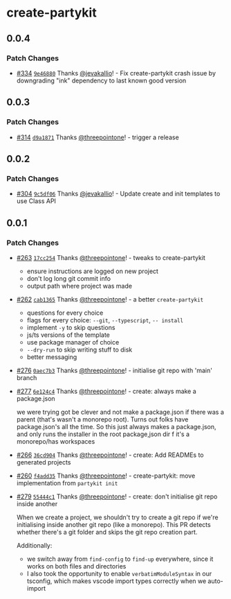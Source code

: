 # create-partykit

## 0.0.4

### Patch Changes

- [#334](https://github.com/partykit/partykit/pull/334) [`9e46880`](https://github.com/partykit/partykit/commit/9e468804206d7a3a3d56d3d3c795bd603a131b9d) Thanks [@jevakallio](https://github.com/jevakallio)! - Fix create-partykit crash issue by downgrading "ink" dependency to last known good version

## 0.0.3

### Patch Changes

- [#314](https://github.com/partykit/partykit/pull/314) [`d9a1871`](https://github.com/partykit/partykit/commit/d9a187180cb1b205b26b3f26cd8bde6701426d24) Thanks [@threepointone](https://github.com/threepointone)! - trigger a release

## 0.0.2

### Patch Changes

- [#304](https://github.com/partykit/partykit/pull/304) [`9c5df06`](https://github.com/partykit/partykit/commit/9c5df06e5378bf24338349403aa75a07e0d21c21) Thanks [@jevakallio](https://github.com/jevakallio)! - Update create and init templates to use Class API

## 0.0.1

### Patch Changes

- [#263](https://github.com/partykit/partykit/pull/263) [`17cc254`](https://github.com/partykit/partykit/commit/17cc25432ce5c1d8e3ee58d89d80fc143e5214f7) Thanks [@threepointone](https://github.com/threepointone)! - tweaks to create-partykit

  - ensure instructions are logged on new project
  - don't log long git commit info
  - output path where project was made

- [#262](https://github.com/partykit/partykit/pull/262) [`cab1365`](https://github.com/partykit/partykit/commit/cab136527008b34a8d96cbd83161f75540043c5b) Thanks [@threepointone](https://github.com/threepointone)! - a better `create-partykit`

  - questions for every choice
  - flags for every choice: `--git`, `--typescript`, `-- install`
  - implement `-y` to skip questions
  - js/ts versions of the template
  - use package manager of choice
  - `--dry-run` to skip writing stuff to disk
  - better messaging

- [#276](https://github.com/partykit/partykit/pull/276) [`0aec7b3`](https://github.com/partykit/partykit/commit/0aec7b3fb72fd2a30b611e81f6fadfd4e0e12d89) Thanks [@threepointone](https://github.com/threepointone)! - initialise git repo with 'main' branch

- [#277](https://github.com/partykit/partykit/pull/277) [`6e124c4`](https://github.com/partykit/partykit/commit/6e124c4fa249240da8f17e8abf52470d2023462d) Thanks [@threepointone](https://github.com/threepointone)! - create: always make a package.json

  we were trying got be clever and not make a package.json if there was a parent (that's wasn't a monorepo root). Turns out folks have package.json's all the time. So this just always makes a package.json, and only runs the installer in the root package,json dir f it's a monorepo/has workspaces

- [#266](https://github.com/partykit/partykit/pull/266) [`36cd904`](https://github.com/partykit/partykit/commit/36cd904314d005e01b01b1665a4543d15be8facb) Thanks [@threepointone](https://github.com/threepointone)! - create: Add READMEs to generated projects

- [#260](https://github.com/partykit/partykit/pull/260) [`f4add35`](https://github.com/partykit/partykit/commit/f4add35cbc1d750e841d9ada56e6edff3daae1ce) Thanks [@threepointone](https://github.com/threepointone)! - create-partykit: move implementation from `partykit init`

- [#279](https://github.com/partykit/partykit/pull/279) [`55444c1`](https://github.com/partykit/partykit/commit/55444c14adb71f7ea48af2398ccaf10952c9401c) Thanks [@threepointone](https://github.com/threepointone)! - create: don't initialise git repo inside another

  When we create a project, we shouldn't try to create a git repo if we're initialising inside another git repo (like a monorepo). This PR detects whether there's a git folder and skips the git repo creation part.

  Additionally:

  - we switch away from `find-config` to `find-up` everywhere, since it works on both files and directories
  - I also took the opportunity to enable `verbatimModuleSyntax` in our tsconfig, which makes vscode import types correctly when we auto-import
